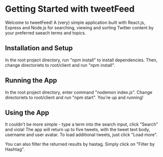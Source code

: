 # Getting Started with tweetFeed

Welcome to tweetFeed!  A (very) simple application built with React.js, Express and Node.js for searching, viewing and sorting Twitter content by your preferred saeach terms and topics.

## Installation and Setup

In the root project directory, run "npm install" to install dependencies.  Then, change directoriets to root/client and run "npm install".

## Running the App

In the root project directory, enter command "nodemon index.js".  Change directoriets to root/client and run "npm start".  You're up and running!

## Using the App

It couldn't be more simple - type a term into the search input, click "Search" and viola!  The app will return up to five tweets, with the tweet text body, username and user avatar.  To load additional tweets, just click "Load more".

You can also filter the returned results by hastag.  Simply click on "Filter by Hashtag".





